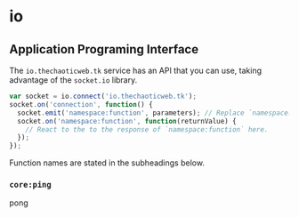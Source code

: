 # io
## Application Programing Interface
The `io.thechaoticweb.tk` service has an API that you can use, taking advantage of the `socket.io` library.
```javascript
var socket = io.connect('io.thechaoticweb.tk');
socket.on('connection', function() {
  socket.emit('namespace:function', parameters); // Replace `namespace:function` with the function you want to execute and `parameters` with the parameters to pass to the function.
  socket.on('namespace:function', function(returnValue) {
    // React to the to the response of `namespace:function` here.
  });
});
```
Function names are stated in the subheadings below.
### `core:ping`
pong

